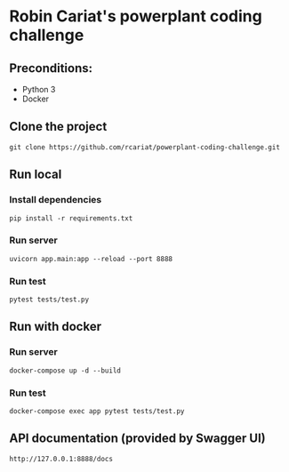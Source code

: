 # Robin Cariat's powerplant coding challenge


## Preconditions:

- Python 3
- Docker

## Clone the project

```
git clone https://github.com/rcariat/powerplant-coding-challenge.git
```

## Run local

### Install dependencies

```
pip install -r requirements.txt
```

### Run server

```
uvicorn app.main:app --reload --port 8888
```

### Run test

```
pytest tests/test.py
```

## Run with docker

### Run server

```
docker-compose up -d --build
```

### Run test

```
docker-compose exec app pytest tests/test.py
```

## API documentation (provided by Swagger UI)

```
http://127.0.0.1:8888/docs
```
